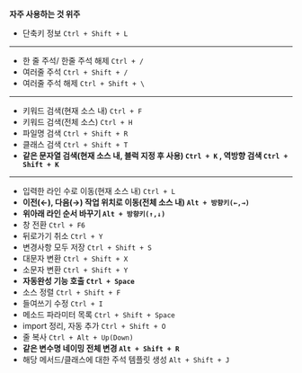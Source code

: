 __자주 사용하는 것 위주__

- 단축키 정보 `Ctrl + Shift + L`
---
- 한 줄 주석/ 한줄 주석 해제 `Ctrl + /`
- 여러줄 주석 `Ctrl + Shift + /`
- 여러줄 주석 해제 `Ctrl + Shift + \`
---
- 키워드 검색(현재 소스 내) `Ctrl + F`
- 키워드 검색(전체 소스) `Ctrl + H`
- 파일명 검색 `Ctrl + Shift + R`
- 클래스 검색 `Ctrl + Shift + T`
- **같은 문자열 검색(현재 소스 내, 블럭 지정 후 사용) `Ctrl + K` , 역방향 검색 `Ctrl + Shift + K`**
---
- 입력한 라인 수로 이동(현재 소스 내) `Ctrl + L`
- **이전(←), 다음(→) 작업 위치로 이동(전체 소스 내) `Alt + 방향키(←,→)`**
- **위아래 라인 순서 바꾸기 `Alt + 방향키(↑,↓)`**
- 창 전환 `Ctrl + F6`
- 뒤로가기 취소 `Ctrl + Y`
- 변경사항 모두 저장 `Ctrl + Shift + S`
- 대문자 변환 `Ctrl + Shift + X`
- 소문자 변환 `Ctrl + Shift + Y`
- **자동완성 기능 호출 `Ctrl + Space`**
- 소스 정렬 `Ctrl + Shift + F`
- 들여쓰기 수정 `Ctrl + I`
- 메소드 파라미터 목록 `Ctrl + Shift + Space`
- import 정리, 자동 추가 `Ctrl + Shift + O`
- 줄 복사 `Ctrl + Alt + Up(Down)`
- **같은 변수명 네이밍 전체 변경 `Alt + Shift + R`**
- 해당 메서드/클래스에 대한 주석 템플릿 생성 `Alt + Shift + J`

